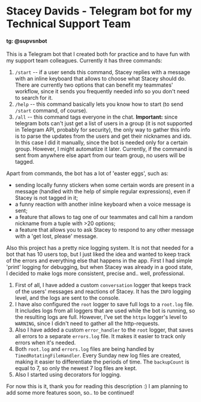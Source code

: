 # Stacey Davids - Telegram bot for my Technical Support Team
#### tg: @supvsnbot

This is a Telegram bot that I created both for practice and to have fun with my support team colleagues. 
Currently it has three commands:
1. `/start` -- if a user sends this command, Stacey replies with a message with an inline keyboard that allows to choose what Stacey should do. There are currently two options that can benefit my teammates' workflow, since it sends you frequently needed info so you don't need to search for it.
2. `/help` -- this command basically lets you know how to start (to send `/start` command, of course).
3. `/all` -- this command tags everyone in the chat. **Important:** since telegram bots can't just get a list of users in a group (it is not supported in Telegram API, probably for security), the only way to gather this info is to parse the updates from the users and get their nicknames and ids. In this case I did it manually, since the bot is needed only for a certain group. However, I might automatize it later. Currently, if the command is sent from anywhere else apart from our team group, no users will be tagged.

Apart from commands, the bot has a lot of 'easter eggs', such as:
- sending locally funny stickers when some certain words are present in a message (handled with the help of simple regular expressions), even if Stacey is not tagged in it;
- a funny reaction with another inline keyboard when a voice message is sent;
- a feature that allows to tag one of our teammates and call him a random nickname from a tuple with >20 options;
- a feature that allows you to ask Stacey to respond to any other message with a 'get lost, please' message. 

Also this project has a pretty nice logging system. It is not that needed for a bot that has 10 users top, but I just liked the idea and wanted to keep track of the errors and everything else that happens in the app. First I had simple 'print' logging for debugging, but when Stacey was already in a good state, I decided to make logs more consistent, precise and.. well, professional.
1. First of all, I have added a custom `conversation` logger that keeps track of the users' messages and reactions of Stacey. It has the `INFO` logging level, and the logs are sent to the console.
2. I have also configured the `root` logger to save full logs to a `root.log` file. It includes logs from all loggers that are used while the bot is running, so the resulting logs are full. However, I've set the `httpx` logger's level to `WARNING`, since I didn't need to gather all the http-requests.
3. Also I have added a custom `error_handler` to the `root` logger, that saves all errors to a separate `errors.log` file. It makes it easier to track only errors when it's needed.
4. Both `root.log` and `errors.log` files are being handled by `TimedRotatingFileHandler`. Every Sunday new log files are created, making it easier to differentiate the periods of time. The `backupCount` is equal to 7, so only the newest 7 log files are kept.
5. Also I started using decorators for logging.

For now this is it, thank you for reading this description :) I am planning to add some more features soon, so.. to be continued!
